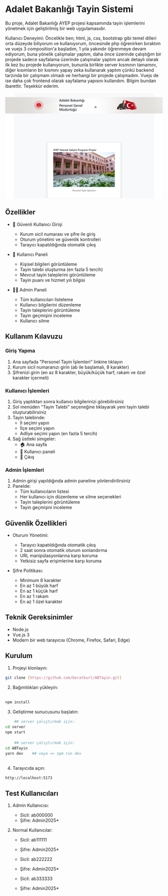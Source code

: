 # Adalet Bakanlığı Tayin Sistemi

Bu proje, Adalet Bakanlığı AYEP projesi kapsamında tayin işlemlerini yönetmek için geliştirilmiş bir web uygulamasıdır.

Kullanıcı Deneyimi: 
Öncelikle ben; html, js, css, bootstrap gibi temel dilleri orta düzeyde biliyorum ve kullanıyorum, öncesinde php öğrenirken bıraktım ve vuejs 3 composition'a başladım, 1 yıla yakındır öğrenmeye devam ediyorum, buna yönelik çalışmalar yaptım, daha önce üzerinde çalıştığım bir projede sadece sayfalama üzerinde çalışmalar yaptım ancak detaylı olarak ilk kez bu projede kullanıyorum, bununla birlikte server kısmının tamamını, diğer kısımların bir kısmını yapay zeka kullanarak yaptım çünkü backend tarzında bir çalışmam olmadı ve  herhangi bir projede çalışmadım. Vuejs de ise daha çok frontend olarak sayfalama yapısını kullandım. Bilgim bundan ibarettir. Teşekkür ederim.  

![Site Görünümü](./site-screenshot.png)

## Özellikler

- 🔐 Güvenli Kullanıcı Girişi
  - Kurum sicil numarası ve şifre ile giriş
  - Oturum yönetimi ve güvenlik kontrolleri
  - Tarayıcı kapatıldığında otomatik çıkış

- 👤 Kullanıcı Paneli
  - Kişisel bilgileri görüntüleme
  - Tayin talebi oluşturma (en fazla 5 tercih)
  - Mevcut tayin taleplerini görüntüleme
  - Tayin puanı ve hizmet yılı bilgisi

- 👨‍💼 Admin Paneli
  - Tüm kullanıcıları listeleme
  - Kullanıcı bilgilerini düzenleme
  - Tayin taleplerini görüntüleme
  - Tayin geçmişini inceleme
  - Kullanıcı silme

## Kullanım Kılavuzu

### Giriş Yapma
1. Ana sayfada "Personel Tayin İşlemleri" linkine tıklayın
2. Kurum sicil numaranızı girin (ab ile başlamalı, 8 karakter)
3. Şifrenizi girin (en az 8 karakter, büyük/küçük harf, rakam ve özel karakter içermeli)

### Kullanıcı İşlemleri
1. Giriş yaptıktan sonra kullanıcı bilgilerinizi görebilirsiniz
2. Sol menüden "Tayin Talebi" seçeneğine tıklayarak yeni tayin talebi oluşturabilirsiniz
3. Tayin talebinde:
   - İl seçimi yapın
   - İlçe seçimi yapın
   - Adliye seçimi yapın (en fazla 5 tercih)
4. Sağ üstteki simgeler:
   - 🏠 Ana sayfa
   - 👤 Kullanıcı paneli
   - 🚪 Çıkış

### Admin İşlemleri
1. Admin girişi yapıldığında admin paneline yönlendirilirsiniz
2. Panelde:
   - Tüm kullanıcıların listesi
   - Her kullanıcı için düzenleme ve silme seçenekleri
   - Tayin taleplerini görüntüleme
   - Tayin geçmişini inceleme

## Güvenlik Özellikleri

- Oturum Yönetimi:
  - Tarayıcı kapatıldığında otomatik çıkış
  - 2 saat sonra otomatik oturum sonlandırma
  - URL manipülasyonlarına karşı koruma
  - Yetkisiz sayfa erişimlerine karşı koruma

- Şifre Politikası:
  - Minimum 8 karakter
  - En az 1 büyük harf
  - En az 1 küçük harf
  - En az 1 rakam
  - En az 1 özel karakter

## Teknik Gereksinimler

- Node.js
- Vue.js 3
- Modern bir web tarayıcısı (Chrome, Firefox, Safari, Edge)

## Kurulum

1. Projeyi klonlayın:
```bash
git clone [https://github.com/beratkurt/ABTayin.git]
```

2. Bağımlılıkları yükleyin:
```bash

npm install
```

3. Geliştirme sunucusunu başlatın:
```bash
    ## server çalıştırmak için: 
cd server
npm start

    ## server çalıştırmak için: 
cd ABTayin
yarn dev    ## veya => npm run dev 



```

4. Tarayıcıda açın:
```
http://localhost:5173
```

## Test Kullanıcıları

1. Admin Kullanıcısı:
   - Sicil: ab000000
   - Şifre: Admin2025*

2. Normal Kullanıcılar:
   - Sicil: ab111111
   - Şifre: Admin2025* 

   - Sicil: ab222222
   - Şifre: Admin2025* 

   - Sicil: ab333333
   - Şifre: Admin2025* 
